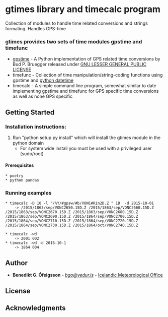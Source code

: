 # gtimes library and timecalc program

Collection of modules to handle time related conversions and strings formating. Handles GPS-time

### gtimes provides two sets of time modules gpstime and timefunc
* [gpstime](http://software.ligo.org/docs/glue/glue.gpstime-module.html#GpsSecondsFromPyUTC) - A Python implementation of GPS related time conversions by Bud P. Bruegger released under [GNU LESSER GENERAL PUBLIC LICENSE](https://www.gnu.org/licenses/lgpl.html)
* timefunc - Collection of time manipulation/string-coding functions using gpstime and [python datetime ](https://docs.python.org/3/library/datetime.html) 
* timecalc - A simple command line program, somewhat similar to date implementing gpstime and timefunc for GPS specific time conversions
             as well as none GPS specific

## Getting Started

### Installation instructions:

  1. Run "python setup.py install" which will install the gtimes module in the python domain
     *  For system wide install you must be used with a privileged user (sudo/root)

#### Prerequisites
    * poetry
    * python pandas


### Running examples
    
    * timecalc -D 10 -l "/%Y/#gpsw/#b/VONC#Rin2D.Z " 1D  -d 2015-10-01 
        -> /2015/1863/sep/VONC2650.15D.Z /2015/1863/sep/VONC2660.15D.Z /2015/1863/sep/VONC2670.15D.Z /2015/1863/sep/VONC2680.15D.Z /2015/1863/sep/VONC2690.15D.Z /2015/1864/sep/VONC2700.15D.Z /2015/1864/sep/VONC2710.15D.Z /2015/1864/sep/VONC2720.15D.Z /2015/1864/sep/VONC2730.15D.Z /2015/1864/oct/VONC2740.15D.Z  

    * timecalc -wd
        -> 2001 002
    * timecalc -wd -d 2016-10-1
        -> 1864 004



## Author

* **Benedikt G. Ófeigsson** - *bgo@vedur.is* - [Icelandic Meteorological Office](http://en.vedur.is)


## License


## Acknowledgments

